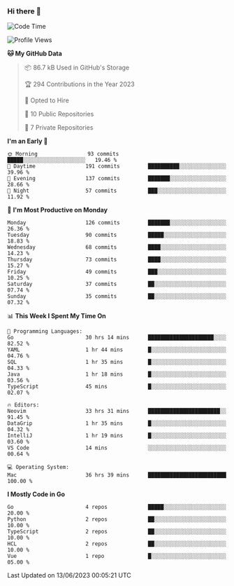 ### Hi there 👋
<!--![visitors](https://visitor-badge.glitch.me/badge?page_id=d0zingcat)-->
<!--
**d0zingcat/d0zingcat** is a ✨ _special_ ✨ repository because its `README.md` (this file) appears on your GitHub profile.

Here are some ideas to get you started:

- 🔭 I’m currently working on ...
- 🌱 I’m currently learning ...
- 👯 I’m looking to collaborate on ...
- 🤔 I’m looking for help with ...
- 💬 Ask me about ...
- 📫 How to reach me: ...
- 😄 Pronouns: ...
- ⚡ Fun fact: ...
-->
<!--START_SECTION:waka-->
![Code Time](http://img.shields.io/badge/Code%20Time-2%2C720%20hrs%2033%20mins-blue)

![Profile Views](http://img.shields.io/badge/Profile%20Views-1-blue)

**🐱 My GitHub Data** 

> 📦 86.7 kB Used in GitHub's Storage 
 > 
> 🏆 294 Contributions in the Year 2023
 > 
> 💼 Opted to Hire
 > 
> 📜 10 Public Repositories 
 > 
> 🔑 7 Private Repositories 
 > 
**I'm an Early 🐤** 

```text
🌞 Morning                93 commits          █████░░░░░░░░░░░░░░░░░░░░   19.46 % 
🌆 Daytime                191 commits         ██████████░░░░░░░░░░░░░░░   39.96 % 
🌃 Evening                137 commits         ███████░░░░░░░░░░░░░░░░░░   28.66 % 
🌙 Night                  57 commits          ███░░░░░░░░░░░░░░░░░░░░░░   11.92 % 
```
📅 **I'm Most Productive on Monday** 

```text
Monday                   126 commits         ███████░░░░░░░░░░░░░░░░░░   26.36 % 
Tuesday                  90 commits          █████░░░░░░░░░░░░░░░░░░░░   18.83 % 
Wednesday                68 commits          ████░░░░░░░░░░░░░░░░░░░░░   14.23 % 
Thursday                 73 commits          ████░░░░░░░░░░░░░░░░░░░░░   15.27 % 
Friday                   49 commits          ███░░░░░░░░░░░░░░░░░░░░░░   10.25 % 
Saturday                 37 commits          ██░░░░░░░░░░░░░░░░░░░░░░░   07.74 % 
Sunday                   35 commits          ██░░░░░░░░░░░░░░░░░░░░░░░   07.32 % 
```


📊 **This Week I Spent My Time On** 

```text
💬 Programming Languages: 
Go                       30 hrs 14 mins      █████████████████████░░░░   82.52 % 
YAML                     1 hr 44 mins        █░░░░░░░░░░░░░░░░░░░░░░░░   04.76 % 
SQL                      1 hr 35 mins        █░░░░░░░░░░░░░░░░░░░░░░░░   04.33 % 
Java                     1 hr 18 mins        █░░░░░░░░░░░░░░░░░░░░░░░░   03.56 % 
TypeScript               45 mins             █░░░░░░░░░░░░░░░░░░░░░░░░   02.07 % 

🔥 Editors: 
Neovim                   33 hrs 31 mins      ███████████████████████░░   91.45 % 
DataGrip                 1 hr 35 mins        █░░░░░░░░░░░░░░░░░░░░░░░░   04.32 % 
IntelliJ                 1 hr 19 mins        █░░░░░░░░░░░░░░░░░░░░░░░░   03.60 % 
VS Code                  14 mins             ░░░░░░░░░░░░░░░░░░░░░░░░░   00.64 % 

💻 Operating System: 
Mac                      36 hrs 39 mins      █████████████████████████   100.00 % 
```

**I Mostly Code in Go** 

```text
Go                       4 repos             █████░░░░░░░░░░░░░░░░░░░░   20.00 % 
Python                   2 repos             ██░░░░░░░░░░░░░░░░░░░░░░░   10.00 % 
TypeScript               2 repos             ██░░░░░░░░░░░░░░░░░░░░░░░   10.00 % 
HCL                      2 repos             ██░░░░░░░░░░░░░░░░░░░░░░░   10.00 % 
Vue                      1 repo              █░░░░░░░░░░░░░░░░░░░░░░░░   05.00 % 
```




 Last Updated on 13/06/2023 00:05:21 UTC
<!--END_SECTION:waka-->

